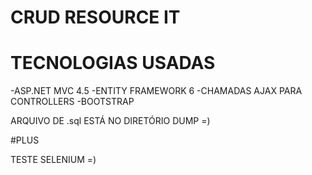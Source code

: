 # CRUD RESOURCE IT 


# TECNOLOGIAS USADAS

-ASP.NET MVC 4.5
-ENTITY FRAMEWORK 6 
-CHAMADAS AJAX PARA CONTROLLERS
-BOOTSTRAP


ARQUIVO DE .sql ESTÁ NO DIRETÓRIO DUMP =)


#PLUS


TESTE SELENIUM =)
